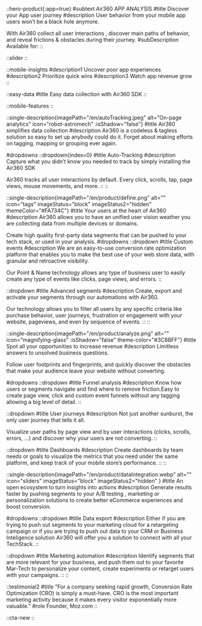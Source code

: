 ::hero-product{:app=true}
#subtext
Air360 APP ANALYSIS
#title
Discover your App user journey
#description
User behavior from your mobile app users won’t be a black hole anymore. 

With Air360 collect all user interactions , discover main paths of behavior, and reveal frictions & obstacles during their journey.
#subDescription
Available for:
::

::slider
::

::mobile-insights
#description1
Uncover poor app experiences
#description2
Prioritize quick wins
#description3
Watch app revenue grow
::

::easy-data
#title
Easy data collection with Air360 SDK
::

::mobile-features
::

::single-description{imagePath="/en/autoTracking.jpeg" alt="On-page analytics" icon="robot-astromech" :isShadow="false"}
#title
Air360 simplifies data collection
#description
Air360 is a codeless & tagless solution so easy to set up anybody could do it. Forget about  making efforts on  tagging, mapping or grouping ever again. 

#dropdowns
::dropdown{index=0}
#title
Auto-Tracking
#description
Capture what you didn’t know you needed to track by  simply installing the Air360 SDK

Air360  tracks all user interactions by default. Every click, scrolls, tap, page views, mouse movements, and more.
::
::

::single-description{imagePath="/en/product/define.png" alt="" icon="tags" imageStatus="block" imageStatus2="hidden" themeColor="#FA734C"}
#title
Your users at the heart of Air360
#description
Air360 allows you to have an unified user vision  weather you are collecting data from multiple devices or domains.  

Create high quality first-party data segments that can be pushed to your tech stack, or used in your analysis.
#dropdowns
::dropdown
#title
Custom events
#description
We are an easy-to-use conversion rate optimization platform that enables you to make the best use of your web store data, with granular and retroactive visibility.

Our Point & Name technology allows any type of business user to easily create any type of events like clicks, page views, and errors.
::

::dropdown
#title
Advanced segments
#description
Create, export and activate your segments through our automations with Air360.

Our technology allows you to filter all users by any specific criteria like purchase behavior, user journeys, frustration or engagement with your website, pageviews, and even by sequence of events.
::
::

::single-description{imagePath="/en/product/analyze.png" alt="" icon="magnifying-glass" :isShadow="false" theme-color="#3C8BFF"}
#title
Spot all your opportunities to increase revenue
#description
Limitless answers to unsolved business questions.

Follow user footprints and fingerprints, and quickly discover the obstacles that make your audience leave your website without converting.

#dropdowns
::dropdown
#title
Funnel analysis
#description
Know how users or segments navigate and find where to remove friction.Easy to create page view, click and custom event funnels without any tagging allowing a big level of detail.
::

::dropdown
#title
User journeys
#description
Not just another sunburst, the only user journey that tells it all.

Visualize user paths by page view and by user interactions (clicks, scrolls, errors, ...) and discover why your users are not converting.
::

::dropdown
#title
Dashboards
#description
Create dashboards by team needs or goals to visualize the metrics that you need under the same platform, and keep track of your mobile store’s performance.
::
::

::single-description{imagePath="/en/product/dataIntegration.webp" alt="" icon="sliders" imageStatus="block" imageStatus2="hidden" }
#title
An open ecosystem to turn insights into actions
#description
Generate results faster by pushing segments to your A/B testing , marketing or personalization solutions to create better eCommerce experiences and boost conversion.

#dropdowns
::dropdown
#title
Data export
#description
Either if you are trying to push out segments to your marketing cloud for a retargeting campaign or if you are trying to push out data to your CRM or Business Inteligence solution Air360 will offer you a solution to connect with all your TechStack.
::

::dropdown
#title
Marketing automation
#description
Identify segments that are more relevant for your business, and  push them out  to your favorite Mar-Tech to personalize your content, create experiments or retarget users with your campaigns.
::
::

::testimonial2
#title
"For a company seeking rapid growth, Conversion Rate Optimization (CRO) is simply a must-have. CRO is the most important marketing activity because it makes every visitor exponentially more valuable."
#role
Founder, Moz.com
::

::cta-new
::